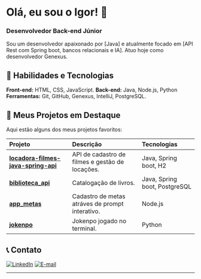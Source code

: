 # Olá, eu sou o Igor! 👋

### Desenvolvedor Back-end Júnior 

Sou um desenvolvedor apaixonado por [Java] e atualmente focado em [API Rest com Spring boot, bancos relacionais e IA]. Atuo hoje como desenvolvedor Genexus.

## 🚀 Habilidades e Tecnologias
**Front-end:** HTML, CSS, JavaScript.
**Back-end:** Java, Node.js, Python
**Ferramentas:** Git, GitHub, Genexus, IntelliJ, PostgreSQL.

## 📂 Meus Projetos em Destaque
Aqui estão alguns dos meus projetos favoritos:

| Projeto | Descrição | Tecnologias |
| :--- | :--- | :--- |
| **[locadora-filmes-java-spring-api](https://github.com/IgorPintoS/locadora-filmes-java-spring-api)** | API de cadastro de filmes e gestão de locações. | Java, Spring boot, H2 |
| **[biblioteca_api](https://github.com/IgorPintoS/biblioteca_api)** | Catalogação de livros. | Java, Spring boot, PostgreSQL |
| **[app_metas](https://github.com/IgorPintoS/app_metas)** | Cadastro de metas atráves de prompt interativo. | Node.js |
| **[jokenpo](https://github.com/IgorPintoS/jokenpo)** | Jokenpo jogado no terminal. | Python |

## 📞 Contato
[![LinkedIn](https://img.shields.io/badge/LinkedIn-0077B5?style=for-the-badge&logo=linkedin&logoColor=white)](www.linkedin.com/in/igor-pinto-756246275)
[![E-mail](https://img.shields.io/badge/Gmail-D14836?style=for-the-badge&logo=gmail&logoColor=white)](mailto:igorpintosantos05@gmail.com)

---
